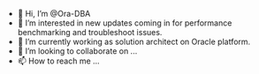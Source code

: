 - 👋 Hi, I’m @Ora-DBA
- 👀 I’m interested in new updates coming in for performance benchmarking and troubleshoot issues.
- 🌱 I’m currently working as solution architect on Oracle platform.
- 💞️ I’m looking to collaborate on ...
- 📫 How to reach me ...

<!---
Ora-DBA/Ora-DBA is a ✨ special ✨ repository because its `README.md` (this file) appears on your GitHub profile.
You can click the Preview link to take a look at your changes.
--->
